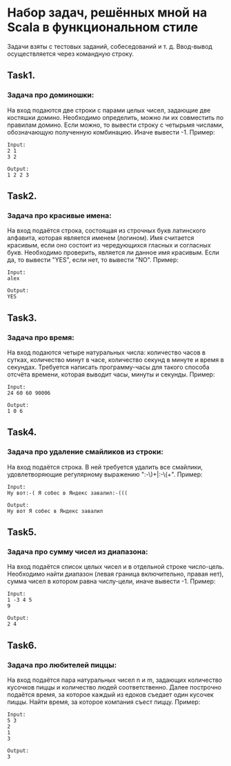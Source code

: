# Набор задач, решённых мной на Scala в функциональном стиле
Задачи взяты с тестовых заданий, собеседований и т. д. Ввод-вывод осуществляется через командную строку.

## Task1. 
### Задача про доминошки:
На вход подаются две строки с парами целых чисел, задающие две костяшки домино. Необходимо определить, можно ли их 
совместить по правилам домино. Если можно, то вывести строку с четырьмя числами, обозначающую полученную комбинацию. 
Иначе вывести -1. Пример:

    Input:
    2 1
    3 2

    Output:
    1 2 2 3

## Task2. 
### Задача про красивые имена:
На вход подаётся строка, состоящая из строчных букв латинского алфавита, которая является именем (логином). Имя 
считается красивым, если оно состоит из чередующихся гласных и согласных букв. Необходимо проверить, является ли данное
имя красивым. Если да, то вывести "YES", если нет, то вывести "NO". Пример:

    Input:
    alex

    Output:
    YES

## Task3. 
### Задача про время:
На вход подаются четыре натуральных числа: количество часов в сутках, количество минут в часе, количество секунд в 
минуте и время в секундах. Требуется написать программу-часы для такого способа отсчёта времени, которая выводит часы, 
минуты и секунды. Пример:

    Input:
    24 60 60 90006

    Output:
    1 0 6

## Task4. 
### Задача про удаление смайликов из строки:
На вход подаётся строка. В ней требуется удалить все смайлики, удовлетворяющие регулярному выражению ":-\\\)+|:-\\\(+". 
Пример:

    Input:
    Ну вот:-( Я собес в Яндекс завалил:-(((

    Output:
    Ну вот Я собес в Яндекс завалил

## Task5.
### Задача про сумму чисел из диапазона:
На вход подаётся список целых чисел и в отдельной строке число-цель. Необходимо найти диапазон (левая граница
включительно, правая нет), сумма чисел в котором равна числу-цели, иначе вывести -1. Пример:

    Input:
    1 -3 4 5
    9

    Output:
    2 4

## Task6.
### Задача про любителей пиццы:
На вход подаётся пара натуральных чисел n и m, задающих количество кусочков пиццы и количество людей соответственно. 
Далее построчно подаётся время, за которое каждый из едоков съедает один кусочек пиццы. Найти время, за которое 
компания съест пиццу. Пример:

    Input:
    5 3
    2
    1
    3

    Output:
    3

